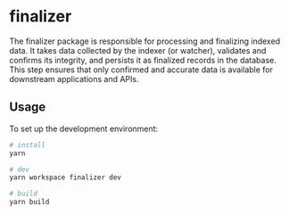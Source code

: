 # finalizer

The finalizer package is responsible for processing and finalizing indexed data.
It takes data collected by the indexer (or watcher), validates and confirms its integrity, and persists it as finalized records in the database.
This step ensures that only confirmed and accurate data is available for downstream applications and APIs.

## Usage

To set up the development environment:

```bash
# install
yarn

# dev
yarn workspace finalizer dev

# build
yarn build
```
